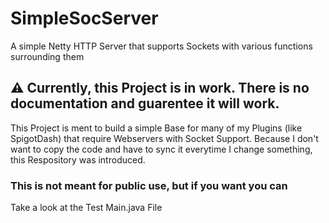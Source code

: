 # SimpleSocServer
A simple Netty HTTP Server that supports Sockets with various functions surrounding them

## ⚠️ Currently, this Project is in work. There is no documentation and guarentee it will work.
This Project is ment to build a simple Base for many of my Plugins (like SpigotDash) that require Webservers with Socket Support.
Because I don't want to copy the code and have to sync it everytime I change something, this Respository was introduced.

### This is not meant for public use, but if you want you can
Take a look at the Test Main.java File
